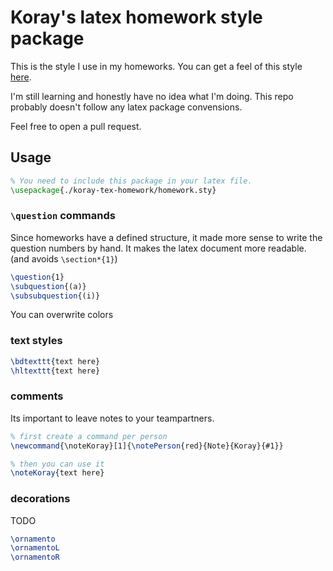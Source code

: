 # Koray's latex homework style package

This is the style I use in my homeworks. You can get a feel of this style [here](showcase.pdf).

I'm still learning and honestly have no idea what I'm doing. This repo probably doesn't follow any latex package convensions.

Feel free to open a pull request. 

## Usage

```latex
% You need to include this package in your latex file.
\usepackage{./koray-tex-homework/homework.sty}
```

### `\question` commands

Since homeworks have a defined structure, it made more sense to write the question numbers by hand. It makes the latex document more readable. (and avoids `\section*{1}`)

```latex
\question{1}
\subquestion{(a)}
\subsubquestion{(i)}
```

You can overwrite colors

### text styles

```latex
\bdtexttt{text here}
\hltexttt{text here}
```

### comments

Its important to leave notes to your teampartners.

```latex
% first create a command per person
\newcommand{\noteKoray}[1]{\notePerson{red}{Note}{Koray}{#1}}

% then you can use it
\noteKoray{text here}
```

### decorations

TODO

```latex
\ornamento
\ornamentoL
\ornamentoR
```
